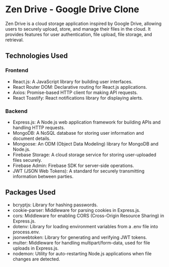 # Zen Drive - Google Drive Clone

Zen Drive is a cloud storage application inspired by Google Drive, allowing users to securely upload, store, and manage their files in the cloud. It provides features for user authentication, file upload, file storage, and retrieval.

## Technologies Used

### Frontend
- React.js: A JavaScript library for building user interfaces.
- React Router DOM: Declarative routing for React.js applications.
- Axios: Promise-based HTTP client for making API requests.
- React Toastify: React notifications library for displaying alerts.

### Backend
- Express.js: A Node.js web application framework for building APIs and handling HTTP requests.
- MongoDB: A NoSQL database for storing user information and document details.
- Mongoose: An ODM (Object Data Modeling) library for MongoDB and Node.js.
- Firebase Storage: A cloud storage service for storing user-uploaded files securely.
- Firebase Admin: Firebase SDK for server-side operations.
- JWT (JSON Web Tokens): A standard for securely transmitting information between parties.

## Packages Used
- bcryptjs: Library for hashing passwords.
- cookie-parser: Middleware for parsing cookies in Express.js.
- cors: Middleware for enabling CORS (Cross-Origin Resource Sharing) in Express.js.
- dotenv: Library for loading environment variables from a .env file into process.env.
- jsonwebtoken: Library for generating and verifying JWT tokens.
- multer: Middleware for handling multipart/form-data, used for file uploads in Express.js.
- nodemon: Utility for auto-restarting Node.js applications when file changes are detected.

